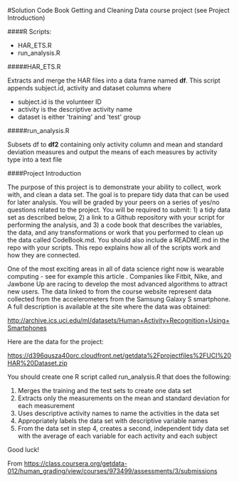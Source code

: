 #Solution Code Book
Getting and Cleaning Data course project (see Project Introduction)

####R Scripts:

* HAR_ETS.R
* run_analysis.R

#####HAR_ETS.R

Extracts and merge the HAR files into a data frame named <b>df</b>.  This script appends subject.id, activity and dataset columns where
* subject.id is the volunteer ID
* activity is the descriptive activity name
* dataset is either 'training' and 'test' group

#####run_analysis.R

Subsets df to <b>df2</b> containing only activity column and mean and standard deviation measures and output the means of each measures by activity type into a text file

####Project Introduction

The purpose of this project is to demonstrate your ability to collect, work with, and clean a data set. The goal is to prepare tidy data that can be used for later analysis. You will be graded by your peers on a series of yes/no questions related to the project. You will be required to submit: 1) a tidy data set as described below, 2) a link to a Github repository with your script for performing the analysis, and 3) a code book that describes the variables, the data, and any transformations or work that you performed to clean up the data called CodeBook.md. You should also include a README.md in the repo with your scripts. This repo explains how all of the scripts work and how they are connected.

One of the most exciting areas in all of data science right now is wearable computing - see for example this article . Companies like Fitbit, Nike, and Jawbone Up are racing to develop the most advanced algorithms to attract new users. The data linked to from the course website represent data collected from the accelerometers from the Samsung Galaxy S smartphone. A full description is available at the site where the data was obtained:

http://archive.ics.uci.edu/ml/datasets/Human+Activity+Recognition+Using+Smartphones

Here are the data for the project:

https://d396qusza40orc.cloudfront.net/getdata%2Fprojectfiles%2FUCI%20HAR%20Dataset.zip

You should create one R script called run_analysis.R that does the following:

1. Merges the training and the test sets to create one data set
2. Extracts only the measurements on the mean and standard deviation for each measurement
3. Uses descriptive activity names to name the activities in the data set
4. Appropriately labels the data set with descriptive variable names
5. From the data set in step 4, creates a second, independent tidy data set with the average of each variable for each activity and each subject

Good luck!

From <https://class.coursera.org/getdata-012/human_grading/view/courses/973499/assessments/3/submissions> 
